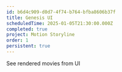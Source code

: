 ```yaml
---
id: b6d4c909-d0d7-4f74-b764-bfba8606b37f
title: Genesis UI
scheduledTime: 2025-01-05T21:30:00.000Z
completed: true
project: Motion Storyline
order: 1
persistent: true
---
```


See rendered movies from UI